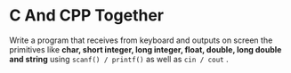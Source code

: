 # C And CPP Together

Write a program that receives from keyboard and outputs on screen the primitives like **char, short integer, long integer, float, double, long double and string** using
`scanf() / printf()` as well as `cin / cout` .
